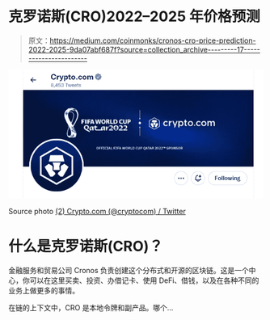 # 克罗诺斯(CRO)2022–2025 年价格预测

> 原文：<https://medium.com/coinmonks/cronos-cro-price-prediction-2022-2025-9da07abf687f?source=collection_archive---------17----------------------->

![](img/8fffa105bcc5eb5583da8bca7a8570e4.png)

Source photo [(2) Crypto.com (@cryptocom) / Twitter](https://twitter.com/cryptocom)

# 什么是克罗诺斯(CRO)？

金融服务和贸易公司 Cronos 负责创建这个分布式和开源的区块链。这是一个中心，你可以在这里买卖、投资、办借记卡、使用 DeFi、借钱，以及在各种不同的业务上做更多的事情。

在链的上下文中，CRO 是本地令牌和副产品。哪个…